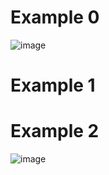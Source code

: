 # Example 0
![image](https://user-images.githubusercontent.com/60018973/160170162-d097cfd0-a502-4c85-95bb-45eaaaea70d8.png)

# Example 1

# Example 2
![image](https://user-images.githubusercontent.com/60018973/160171750-795069eb-9163-4f0d-b63a-4d6409a43614.png)
